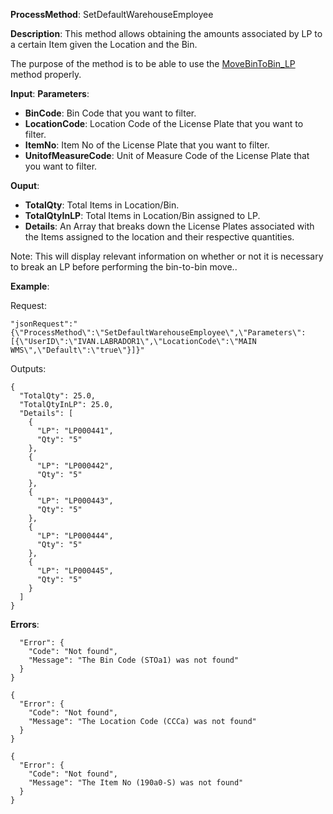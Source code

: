 **ProcessMethod**: SetDefaultWarehouseEmployee

**Description**:
This method allows obtaining the amounts associated by LP to a certain Item given the Location and the Bin.

The purpose of the method is to be able to use the [MoveBinToBin_LP](/Plur%2De/WMS-API/MoveBinToBin_LP) method properly.

**Input**:
**Parameters**: 
-	**BinCode**: Bin Code that you want to filter.
-	**LocationCode**: Location Code of the License Plate that you want to filter.
-	**ItemNo**: Item No of the License Plate that you want to filter.
-	**UnitofMeasureCode**: Unit of Measure Code of the License Plate that you want to filter.

**Ouput**: 
-	**TotalQty**: Total Items in Location/Bin.
-	**TotalQtyInLP**: Total Items in Location/Bin assigned to LP.
-	**Details**: An Array that breaks down the License Plates associated with the Items assigned to the location and their respective quantities.

Note: This will display relevant information on whether or not it is necessary to break an LP before performing the bin-to-bin move..


**Example**:

Request:

`"jsonRequest":"{\"ProcessMethod\":\"SetDefaultWarehouseEmployee\",\"Parameters\":[{\"UserID\":\"IVAN.LABRADOR1\",\"LocationCode\":\"MAIN WMS\",\"Default\":\"true\"}]}"`

Outputs:


```
{
  "TotalQty": 25.0,
  "TotalQtyInLP": 25.0,
  "Details": [
    {
      "LP": "LP000441",
      "Qty": "5"
    },
    {
      "LP": "LP000442",
      "Qty": "5"
    },
    {
      "LP": "LP000443",
      "Qty": "5"
    },
    {
      "LP": "LP000444",
      "Qty": "5"
    },
    {
      "LP": "LP000445",
      "Qty": "5"
    }
  ]
}
```
**Errors**:
```{
  "Error": {
    "Code": "Not found",
    "Message": "The Bin Code (STOa1) was not found"
  }
}

{
  "Error": {
    "Code": "Not found",
    "Message": "The Location Code (CCCa) was not found"
  }
}

{
  "Error": {
    "Code": "Not found",
    "Message": "The Item No (190a0-S) was not found"
  }
}
```


